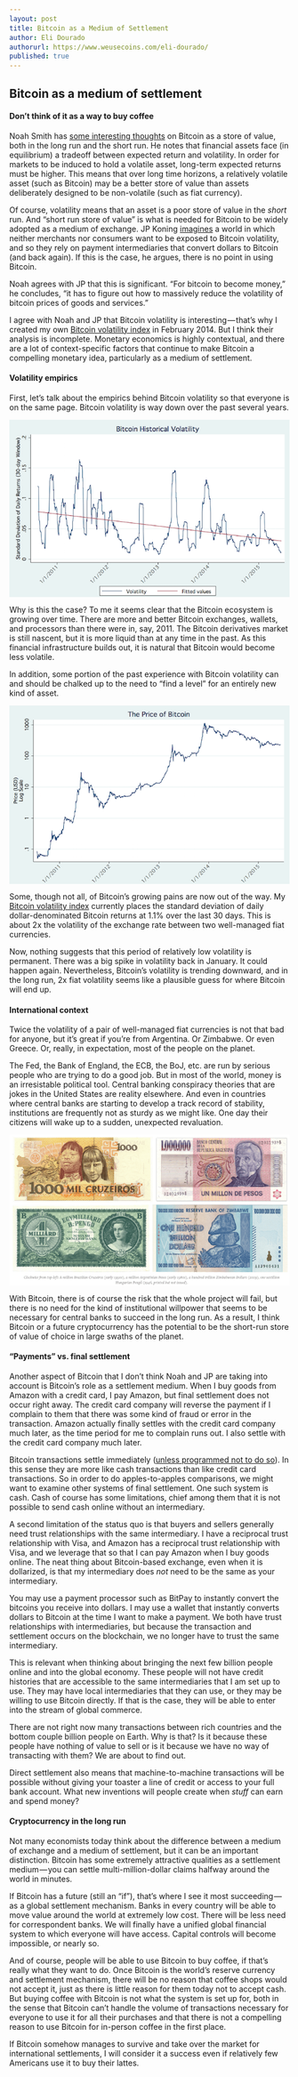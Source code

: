```yaml
---
layout: post
title: Bitcoin as a Medium of Settlement
author: Eli Dourado
authorurl: https://www.weusecoins.com/eli-dourado/
published: true
---
```


<h2>Bitcoin as a medium of settlement</h2>
<p><h4>Don’t think of it as a way to buy coffee</h4>
<p>Noah Smith has <a href="http://noahpinionblog.blogspot.com/2015/06/store-of-value.html">some interesting thoughts</a> on Bitcoin as a store of value, both in the long run and the short run. He notes that financial assets face (in equilibrium) a tradeoff between expected return and volatility. In order for markets to be induced to hold a volatile asset, long-term expected returns must be higher. This means that over long time horizons, a relatively volatile asset (such as Bitcoin) may be a better store of value than assets deliberately designed to be non-volatile (such as fiat currency).
<p>Of course, volatility means that an asset is a poor store of value in the <em>short</em> run. And “short run store of value” is what is needed for Bitcoin to be widely adopted as a medium of exchange. JP Koning <a href="http://jpkoning.blogspot.com/2015/06/the-dollarization-of-bitcoin.html">imagines</a> a world in which neither merchants nor consumers want to be exposed to Bitcoin volatility, and so they rely on payment intermediaries that convert dollars to Bitcoin (and back again). If this is the case, he argues, there is no point in using Bitcoin.
<p>Noah agrees with JP that this is significant. “For bitcoin to become money,” he concludes, “it has to figure out how to massively reduce the volatility of bitcoin prices of goods and services.”
<p>I agree with Noah and JP that Bitcoin volatility is interesting — that’s why I created my own <a href="https://btcvol.info/">Bitcoin volatility index</a> in February 2014. But I think their analysis is incomplete. Monetary economics is highly contextual, and there are a lot of context-specific factors that continue to make Bitcoin a compelling monetary idea, particularly as a medium of settlement.
<p><h4>Volatility empirics</h4>
<p>First, let’s talk about the empirics behind Bitcoin volatility so that everyone is on the same page. Bitcoin volatility is way down over the past several years.
<p><img src="/images/bitcoin-historic-volatility-settlement.png" alt="bitcoin historic volatility settlement" align="center">
<p>Why is this the case? To me it seems clear that the Bitcoin ecosystem is growing over time. There are more and better Bitcoin exchanges, wallets, and processors than there were in, say, 2011. The Bitcoin derivatives market is still nascent, but it is more liquid than at any time in the past. As this financial infrastructure builds out, it is natural that Bitcoin would become less volatile.
<p>In addition, some portion of the past experience with Bitcoin volatility can and should be chalked up to the need to “find a level” for an entirely new kind of asset.
<p><img src="/images/bitcoin-historic-price-settlement.png" alt="bitcoin historic price settlement" align="center">
<p>Some, though not all, of Bitcoin’s growing pains are now out of the way. My <a href="https://btcvol.info/" data-href="https://btcvol.info/">Bitcoin volatility index</a> currently places the standard deviation of daily dollar-denominated Bitcoin returns at 1.1% over the last 30 days. This is about 2x the volatility of the exchange rate between two well-managed fiat currencies.
<p>Now, nothing suggests that this period of relatively low volatility is permanent. There was a big spike in volatility back in January. It could happen again. Nevertheless, Bitcoin’s volatility is trending downward, and in the long run, 2x fiat volatility seems like a plausible guess for where Bitcoin will end up.
<p><h4>International context</h4>
<p>Twice the volatility of a pair of well-managed fiat currencies is not that bad for anyone, but it’s great if you’re from Argentina. Or Zimbabwe. Or even Greece. Or, really, in expectation, most of the people on the planet.
<p>The Fed, the Bank of England, the ECB, the BoJ, etc. are run by serious people who are trying to do a good job. But in most of the world, money is an irresistable political tool. Central banking conspiracy theories that are jokes in the United States are reality elsewhere. And even in countries where central banks are starting to develop a track record of stability, institutions are frequently not as sturdy as we might like. One day their citizens will wake up to a sudden, unexpected revaluation.
<p><img src="/images/cruzeiros-pesos-pengo-dollars.png" alt="cruzeiros pesos pengo dollars" align="center">
<p>With Bitcoin, there is of course the risk that the whole project will fail, but there is no need for the kind of institutional willpower that seems to be necessary for central banks to succeed in the long run. As a result, I think Bitcoin or a future cryptocurrency has the potential to be the short-run store of value of choice in large swaths of the planet.
<p><h4>“Payments” vs. final settlement</h4>
<p>Another aspect of Bitcoin that I don’t think Noah and JP are taking into account is Bitcoin’s role as a settlement medium. When I buy goods from Amazon with a credit card, I pay Amazon, but final settlement does not occur right away. The credit card company will reverse the payment if I complain to them that there was some kind of fraud or error in the transaction. Amazon actually finally settles with the credit card company much later, as the time period for me to complain runs out. I also settle with the credit card company much later.
<p>Bitcoin transactions settle immediately (<a href="https://elidourado.com/blog/bitcoin-arbitration/">unless programmed not to do so</a>). In this sense they are more like cash transactions than like credit card transactions. So in order to do apples-to-apples comparisons, we might want to examine other systems of final settlement. One such system is cash. Cash of course has some limitations, chief among them that it is not possible to send cash online without an intermediary.
<p>A second limitation of the status quo is that buyers and sellers generally need trust relationships with the same intermediary. I have a reciprocal trust relationship with Visa, and Amazon has a reciprocal trust relationship with Visa, and we leverage that so that I can pay Amazon when I buy goods online. The neat thing about Bitcoin-based exchange, even when it is dollarized, is that my intermediary does <em>not</em> need to be the same as your intermediary.
<p>You may use a payment processor such as BitPay to instantly convert the bitcoins you receive into dollars. I may use a wallet that instantly converts dollars to Bitcoin at the time I want to make a payment. We both have trust relationships with intermediaries, but because the transaction and settlement occurs on the blockchain, we no longer have to trust the same intermediary.
<p>This is relevant when thinking about bringing the next few billion people online and into the global economy. These people will not have credit histories that are accessible to the same intermediaries that I am set up to use. They may have local intermediaries that they can use, or they may be willing to use Bitcoin directly. If that is the case, they will be able to enter into the stream of global commerce.
<p>There are not right now many transactions between rich countries and the bottom couple billion people on Earth. Why is that? Is it because these people have nothing of value to sell or is it because we have no way of transacting with them? We are about to find out.
<p>Direct settlement also means that machine-to-machine transactions will be possible without giving your toaster a line of credit or access to your full bank account. What new inventions will people create when <em>stuff</em> can earn and spend money?
<p><h4>Cryptocurrency in the long run</h4>
<p>Not many economists today think about the difference between a medium of exchange and a medium of settlement, but it can be an important distinction. Bitcoin has some extremely attractive qualities as a settlement medium — you can settle multi-million-dollar claims halfway around the world in minutes.
<p>If Bitcoin has a future (still an “if”), that’s where I see it most succeeding — as a global settlement mechanism. Banks in every country will be able to move value around the world at extremely low cost. There will be less need for correspondent banks. We will finally have a unified global financial system to which everyone will have access. Capital controls will become impossible, or nearly so.
<p>And of course, people will be able to use Bitcoin to buy coffee, if that’s really what they want to do. Once Bitcoin is the world’s reserve currency and settlement mechanism, there will be no reason that coffee shops would not accept it, just as there is little reason for them today not to accept cash. But buying coffee with Bitcoin is not what the system is set up for, both in the sense that Bitcoin can’t handle the volume of transactions necessary for everyone to use it for all their purchases and that there is not a compelling reason to use Bitcoin for in-person coffee in the first place.
<p>If Bitcoin somehow manages to survive and take over the market for international settlements, I will consider it a success even if relatively few Americans use it to buy their lattes.